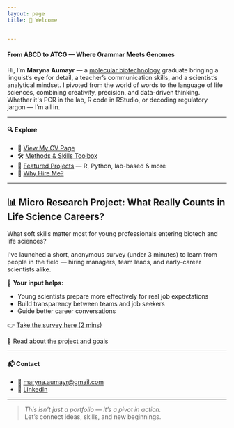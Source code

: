 ```yaml
---
layout: page
title: 👋 Welcome


---
```



#### From ABCD to ATCG — Where Grammar Meets Genomes 

Hi, I’m **Maryna Aumayr** — a [molecular biotechnology](assets/Curlum.png) graduate bringing a linguist’s eye for detail, a teacher’s communication skills, and a scientist’s analytical mindset.
I pivoted from the world of words to the language of life sciences, combining creativity, precision, and data-driven thinking.  
Whether it's PCR in the lab, R code in RStudio, or decoding regulatory jargon — I’m all in.

---

#### 🔍 Explore

- 📄 [View My CV Page](cv.md) 
- 🛠️  [Methods & Skills Toolbox](skills.md)
- 🚀 [Featured Projects](projects.md) — R, Python, lab-based & more
- 🤝 [Why Hire Me?](hireme.md)

---
## 📊 Micro Research Project: What Really Counts in Life Science Careers?

What soft skills matter most for young professionals entering biotech and life sciences?

I've launched a short, anonymous survey (under 3 minutes) to learn from people in the field — hiring managers, team leads, and early-career scientists alike.

💬 **Your input helps:**
- Young scientists prepare more effectively for real job expectations
- Build transparency between teams and job seekers
- Guide better career conversations

👉 [Take the survey here (2 mins)](https://lnkd.in/dCs4Bej8)

📄 [Read about the project and goals](soft_skills_survey.md)


---

#### 📬 Contact

- 📧 maryna.aumayr@gmail.com   
- 🔗 [LinkedIn](https://www.linkedin.com/in/maryna-aumayr-71110b93/)

---

> _This isn’t just a portfolio — it’s a pivot in action._  
Let’s connect ideas, skills, and new beginnings.
